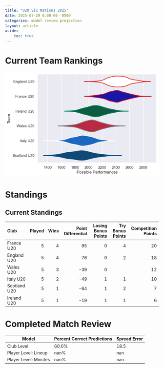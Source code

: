 ```yaml
---  
title: "U20 Six Nations 2025"  
date: 2025-07-29 6:00:00 -0500  
categories: model review projection  
layout: article  
aside:  
    toc: true  
---
```

# Current Team Rankings


![Club Rankings](plots/rankings_U20_Six_Nations_2025.png)
# Standings

## Current Standings


| Club         |   Played |   Wins |   Point Differential |   Losing Bonus Points |   Try Bonus Points |   Competition Points |
|:-------------|---------:|-------:|---------------------:|----------------------:|-------------------:|---------------------:|
| France U20   |        5 |      4 |                   95 |                     0 |                  4 |                   20 |
| England U20  |        5 |      4 |                   76 |                     0 |                  2 |                   18 |
| Wales U20    |        5 |      3 |                  -39 |                     0 |                    |                   12 |
| Italy U20    |        5 |      2 |                  -49 |                     1 |                  1 |                   10 |
| Scotland U20 |        5 |      1 |                  -64 |                     1 |                  2 |                    7 |
| Ireland U20  |        5 |      1 |                  -19 |                     1 |                  1 |                    6 |



# Completed Match Review


| Model | Percent Correct Predictions | Spread Error |
| ------ | ------ | ------ |
| Club Level | 60.0% | 18.5 |
| Player Level: Lineup | nan% | nan |
| Player Level: Minutes | nan% | nan |

